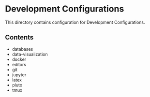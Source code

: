 # Development Configurations

This directory contains configuration for Development Configurations.

## Contents

- databases
- data-visualization
- docker
- editors
- git
- jupyter
- latex
- pluto
- tmux


